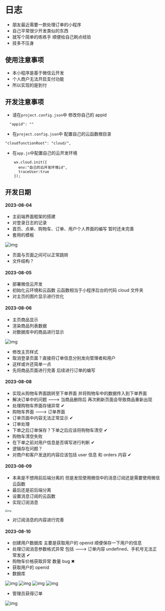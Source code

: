 # 日志

* 朋友最近需要一款处理订单的小程序
* 自己平常很少开发类似的东西
* 就写个简单的练练手 顺便给自己刷点经验
* 技多不压身

## 使用注意事项

* 本小程序是基于微信云开发
* 个人商户无法开启支付功能
* 所以实现的是到付

## 开发注意事项
* 请在`project.config.json`中 修改你自己的 appid
```exp
  "appid": ""
```
* 在`project.config.json`中 配置自己的云函数根目录
```exp
"cloudfunctionRoot": "cloud/",
```
* 在`app.js`中配置自己的云开发环境
```exp
    wx.cloud.init({
      env:"自己的云开发环境id",
      traceUser:true
    });
```

## 开发日期

#### 2023-08-04

* 主前端界面框架的搭建
* 对登录日志的记录
* 首页、点单、购物车、订单、用户个人界面的编写 暂时还未完善
* 套用的模板 

<img src="images/home.png" alt="img" style="zoom: 100%">

* 页面与页面之间可以正常跳转
* 文件结构？

#### 2023-08-05

* 部署微信云开发
* 初始化云环境和云函数 云函数相当于小程序后台的代码 cloud 文件夹
* 对主页的图片显示进行优化

#### 2023-08-06

* 主页商品显示
* 渲染商品列表数据
* 对数据库中的商品进行显示

<img src="images/home_1.png" alt="img" style="zoom: 100%">

* 修改主页样式
* 取消登录页面？直接将订单信息分别发向管理者和用户
* 这样或许还简单一点
* 先将商品页面进行完善 后续进行订单的编写

#### 2023-08-08

* 实现从购物车界面跳转至下单界面 并将购物车中的数据传入到下单界面
* 解决订单中的问题 ---> 当商品删除后 再次刷新页面会导致商品重新出现
* 处理购物车界面存储异常 &#x2714;
* 购物车界面 ---> 订单界面
* 订单页面中内容无法正常显示 &#x2714;
* 订单处理
* 下单之后订单保存？下单之后应该将购物车清空 &#x2714;
* 购物车清空失败
* 在下单之前对用户信息是否填写进行判断 &#x2714;
* 逻辑存在问题？
* 对商户和客户发送的内容应该包括 user 信息 和 orders 内容 &#x2714;

#### 2023-08-09

* 本来是不想用前后端分离的 但是发现使用微信中的消息订阅还是需要使用微信云函数
* 最后还是前后端分离
* 设置消息订阅的云函数
* 实现订阅消息 

<img src="images/订阅消息.png" alt="img" style="zoom: 50%">

* 对订阅消息的内容进行完善

#### 2023-08-10

* 创建用户数据库 主要是获取用户的 openid 顺便保存一下用户的信息
* 处理订阅消息参数格式异常 包括 ---> 订单内容 undefined、手机号无法正常发送 &#x2714;
* 购物车价格获取异常 数量 bug &#x2716;
* 获取用户的 openid
* 数据库

<img src="images/商品管理.png" alt="img" style="zoom: 100%">
<img src="images/订单管理.png" alt="img" style="zoom: 100%">
<img src="images/用户集合.png" alt="img" style="zoom: 100%">
<img src="images/管理员订单.png" alt="img" style="zoom: 100%">

* 管理员获得订单

<img src="images/订阅消息_admin" alt="img" style="zoom: 100%">